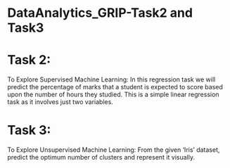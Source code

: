 # DataAnalytics_GRIP-Task2 and Task3

# Task 2:
To Explore Supervised Machine Learning: In this regression task we will predict the percentage of marks that a student is expected to score based upon the number of hours they studied. This is a simple linear regression task as it involves just two variables.

# Task 3:
To Explore Unsupervised Machine Learning: From the given ‘Iris’ dataset, predict the optimum number of clusters and represent it visually.
